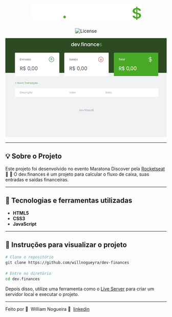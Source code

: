 <h1 align="center">
  <img alt="dev.finances" title="dev.finances" src="./assets/logo.svg" />
</h1>

<p align="center">
  <img alt="License" src="https://img.shields.io/static/v1?label=license&message=MIT&color=8257E5&labelColor=000000">
</p>

<div align="center">
  <img src="./assets/finances.gif" />
</div>

---

## 💡 Sobre o Projeto

Este projeto foi desenvolvido no evento Maratona Discover pela [Rocketseat](https://rocketseat.com.br/) 🚀&nbsp;💜
O dev.finances é um projeto para calcular o fluxo de caixa, suas entradas e saídas financeiras.

---

## 🚀 Tecnologias e ferramentas utilizadas

- **HTML5**
- **CSS3**
- **JavaScript**

---

## 🔧 Instruções para visualizar o projeto

```bash
# Clone o repositório
git clone https://github.com/willnogueyra/dev-finances

# Entre no diretório
cd dev.finances
```

Depois disso, utilize uma ferramenta como o [Live Server](https://marketplace.visualstudio.com/items?itemName=ritwickdey.LiveServer) para criar um servidor local e executar o projeto.

---

Feito por 💜&nbsp; William Nogueira 👋 &nbsp;[linkedin](https://www.linkedin.com/in/william-nogueira-870a98190/)
